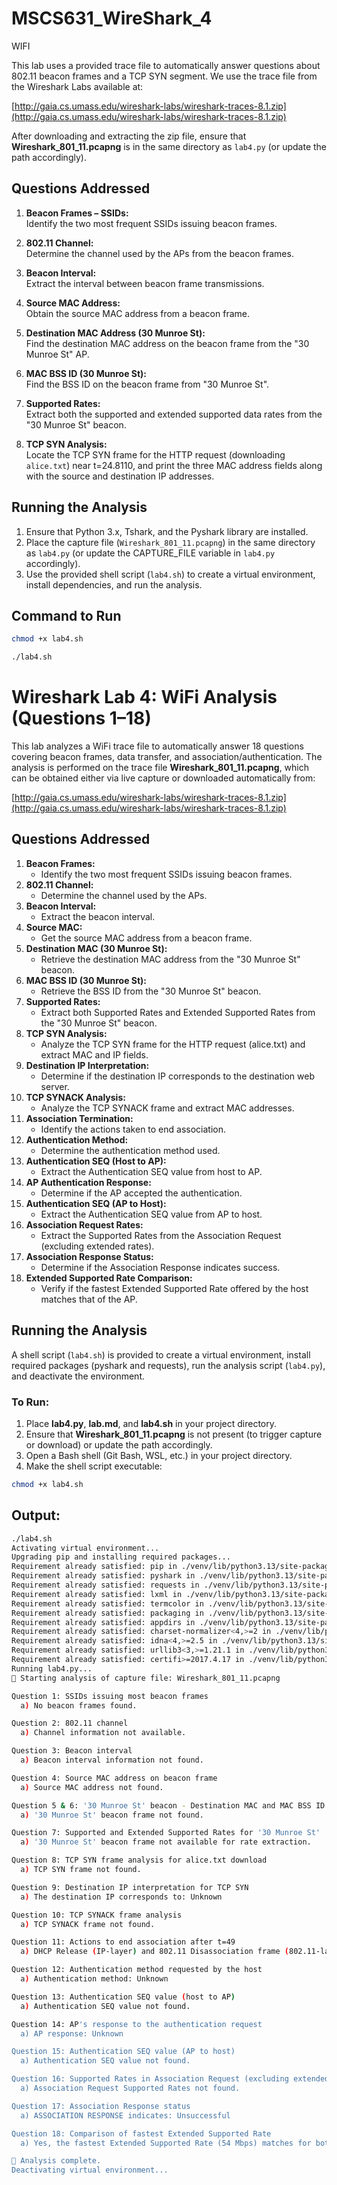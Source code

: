 # MSCS631_WireShark_4
WIFI

This lab uses a provided trace file to automatically answer questions about 802.11 beacon frames and a TCP SYN segment. We use the trace file from the Wireshark Labs available at:

[http://gaia.cs.umass.edu/wireshark-labs/wireshark-traces-8.1.zip](http://gaia.cs.umass.edu/wireshark-labs/wireshark-traces-8.1.zip)

After downloading and extracting the zip file, ensure that **Wireshark_801_11.pcapng** is in the same directory as `lab4.py` (or update the path accordingly).

## Questions Addressed

1. **Beacon Frames – SSIDs:**  
   Identify the two most frequent SSIDs issuing beacon frames.

2. **802.11 Channel:**  
   Determine the channel used by the APs from the beacon frames.

3. **Beacon Interval:**  
   Extract the interval between beacon frame transmissions.

4. **Source MAC Address:**  
   Obtain the source MAC address from a beacon frame.

5. **Destination MAC Address (30 Munroe St):**  
   Find the destination MAC address on the beacon frame from the "30 Munroe St" AP.

6. **MAC BSS ID (30 Munroe St):**  
   Find the BSS ID on the beacon frame from "30 Munroe St".

7. **Supported Rates:**  
   Extract both the supported and extended supported data rates from the "30 Munroe St" beacon.

8. **TCP SYN Analysis:**  
   Locate the TCP SYN frame for the HTTP request (downloading `alice.txt`) near t=24.8110, and print the three MAC address fields along with the source and destination IP addresses.

## Running the Analysis

1. Ensure that Python 3.x, Tshark, and the Pyshark library are installed.
2. Place the capture file (`Wireshark_801_11.pcapng`) in the same directory as `lab4.py` (or update the CAPTURE_FILE variable in `lab4.py` accordingly).
3. Use the provided shell script (`lab4.sh`) to create a virtual environment, install dependencies, and run the analysis.

## Command to Run

```bash
chmod +x lab4.sh
```
```bash
./lab4.sh
```
# Wireshark Lab 4: WiFi Analysis (Questions 1–18)

This lab analyzes a WiFi trace file to automatically answer 18 questions covering beacon frames, data transfer, and association/authentication. The analysis is performed on the trace file **Wireshark_801_11.pcapng**, which can be obtained either via live capture or downloaded automatically from:

[http://gaia.cs.umass.edu/wireshark-labs/wireshark-traces-8.1.zip](http://gaia.cs.umass.edu/wireshark-labs/wireshark-traces-8.1.zip)

## Questions Addressed

1. **Beacon Frames:**
   - Identify the two most frequent SSIDs issuing beacon frames.
2. **802.11 Channel:**
   - Determine the channel used by the APs.
3. **Beacon Interval:**
   - Extract the beacon interval.
4. **Source MAC:**
   - Get the source MAC address from a beacon frame.
5. **Destination MAC (30 Munroe St):**
   - Retrieve the destination MAC address from the "30 Munroe St" beacon.
6. **MAC BSS ID (30 Munroe St):**
   - Retrieve the BSS ID from the "30 Munroe St" beacon.
7. **Supported Rates:**
   - Extract both Supported Rates and Extended Supported Rates from the "30 Munroe St" beacon.
8. **TCP SYN Analysis:**
   - Analyze the TCP SYN frame for the HTTP request (alice.txt) and extract MAC and IP fields.
9. **Destination IP Interpretation:**
   - Determine if the destination IP corresponds to the destination web server.
10. **TCP SYNACK Analysis:**
    - Analyze the TCP SYNACK frame and extract MAC addresses.
11. **Association Termination:**
    - Identify the actions taken to end association.
12. **Authentication Method:**
    - Determine the authentication method used.
13. **Authentication SEQ (Host to AP):**
    - Extract the Authentication SEQ value from host to AP.
14. **AP Authentication Response:**
    - Determine if the AP accepted the authentication.
15. **Authentication SEQ (AP to Host):**
    - Extract the Authentication SEQ value from AP to host.
16. **Association Request Rates:**
    - Extract the Supported Rates from the Association Request (excluding extended rates).
17. **Association Response Status:**
    - Determine if the Association Response indicates success.
18. **Extended Supported Rate Comparison:**
    - Verify if the fastest Extended Supported Rate offered by the host matches that of the AP.

## Running the Analysis

A shell script (`lab4.sh`) is provided to create a virtual environment, install required packages (pyshark and requests), run the analysis script (`lab4.py`), and deactivate the environment.

### To Run:

1. Place **lab4.py**, **lab.md**, and **lab4.sh** in your project directory.
2. Ensure that **Wireshark_801_11.pcapng** is not present (to trigger capture or download) or update the path accordingly.
3. Open a Bash shell (Git Bash, WSL, etc.) in your project directory.
4. Make the shell script executable:
   
```bash
chmod +x lab4.sh
```

   ## Output: 

```bash
./lab4.sh       
Activating virtual environment...
Upgrading pip and installing required packages...
Requirement already satisfied: pip in ./venv/lib/python3.13/site-packages (25.0.1)
Requirement already satisfied: pyshark in ./venv/lib/python3.13/site-packages (0.6)
Requirement already satisfied: requests in ./venv/lib/python3.13/site-packages (2.32.3)
Requirement already satisfied: lxml in ./venv/lib/python3.13/site-packages (from pyshark) (5.3.1)
Requirement already satisfied: termcolor in ./venv/lib/python3.13/site-packages (from pyshark) (2.5.0)
Requirement already satisfied: packaging in ./venv/lib/python3.13/site-packages (from pyshark) (24.2)
Requirement already satisfied: appdirs in ./venv/lib/python3.13/site-packages (from pyshark) (1.4.4)
Requirement already satisfied: charset-normalizer<4,>=2 in ./venv/lib/python3.13/site-packages (from requests) (3.4.1)
Requirement already satisfied: idna<4,>=2.5 in ./venv/lib/python3.13/site-packages (from requests) (3.10)
Requirement already satisfied: urllib3<3,>=1.21.1 in ./venv/lib/python3.13/site-packages (from requests) (2.3.0)
Requirement already satisfied: certifi>=2017.4.17 in ./venv/lib/python3.13/site-packages (from requests) (2025.1.31)
Running lab4.py...
📡 Starting analysis of capture file: Wireshark_801_11.pcapng

Question 1: SSIDs issuing most beacon frames
  a) No beacon frames found.

Question 2: 802.11 channel
  a) Channel information not available.

Question 3: Beacon interval
  a) Beacon interval information not found.

Question 4: Source MAC address on beacon frame
  a) Source MAC address not found.

Question 5 & 6: '30 Munroe St' beacon - Destination MAC and MAC BSS ID
  a) '30 Munroe St' beacon frame not found.

Question 7: Supported and Extended Supported Rates for '30 Munroe St'
  a) '30 Munroe St' beacon frame not available for rate extraction.

Question 8: TCP SYN frame analysis for alice.txt download
  a) TCP SYN frame not found.

Question 9: Destination IP interpretation for TCP SYN
  a) The destination IP corresponds to: Unknown

Question 10: TCP SYNACK frame analysis
  a) TCP SYNACK frame not found.

Question 11: Actions to end association after t=49
  a) DHCP Release (IP-layer) and 802.11 Disassociation frame (802.11-layer)

Question 12: Authentication method requested by the host
  a) Authentication method: Unknown

Question 13: Authentication SEQ value (host to AP)
  a) Authentication SEQ value not found.

Question 14: AP's response to the authentication request
  a) AP response: Unknown

Question 15: Authentication SEQ value (AP to host)
  a) Authentication SEQ value not found.

Question 16: Supported Rates in Association Request (excluding extended rates)
  a) Association Request Supported Rates not found.

Question 17: Association Response status
  a) ASSOCIATION RESPONSE indicates: Unsuccessful

Question 18: Comparison of fastest Extended Supported Rate
  a) Yes, the fastest Extended Supported Rate (54 Mbps) matches for both the host and the AP.

📡 Analysis complete.
Deactivating virtual environment...
```
